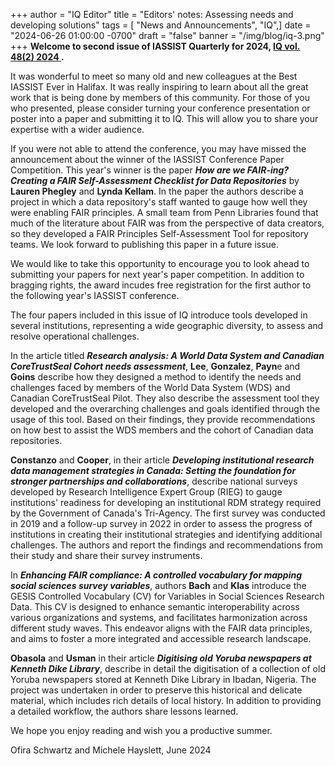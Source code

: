 +++
author = "IQ Editor"
title = "Editors' notes: Assessing needs and developing solutions"
tags = [ "News and Announcements", "IQ",]
date = "2024-06-26 01:00:00 -0700"
draft = "false"
banner = "/img/blog/iq-3.png"
+++
**Welcome to second issue of IASSIST Quarterly for 2024, [IQ vol. 48(2) 2024 <span class="fas fa-external-link-alt"></span>](https://www.iassistquarterly.com/index.php/iassist/issue/view/157).**

It was wonderful to meet so many old and new colleagues at the Best IASSIST Ever in Halifax. It was really inspiring to learn about all the great work that is being done by members of this community. For those of you who presented, please consider turning your conference presentation or poster into a paper and submitting it to IQ. This will allow you to share your expertise with a wider audience.

If you were not able to attend the conference, you may have missed the announcement about the winner of the IASSIST Conference Paper Competition. This year's winner is the paper ***How are we FAIR-ing? Creating a FAIR Self-Assessment Checklist for Data Repositories*** by **Lauren Phegley** and **Lynda Kellam**. In the paper the authors describe a project in which a data repository's staff wanted to gauge how well they were enabling FAIR principles. A small team from Penn Libraries found that much of the literature about FAIR was from the perspective of data creators, so they developed a FAIR Principles Self-Assessment Tool for repository teams. We look forward to publishing this paper in a future issue.

We would like to take this opportunity to encourage you to look ahead to submitting your papers for next year's paper competition. In addition to bragging rights, the award incudes free registration for the first author to the following year's IASSIST conference.

The four papers included in this issue of IQ introduce tools developed in several institutions, representing a wide geographic diversity, to assess and resolve operational challenges.

In the article titled ***Research analysis: A World Data System and Canadian CoreTrustSeal Cohort needs assessment***, **Lee**, **Gonzalez**, **Payn**e and **Goins** describe how they designed a method to identify the needs and challenges faced by members of the World Data System (WDS) and Canadian CoreTrustSeal Pilot. They also describe the assessment tool they developed and the overarching challenges and goals identified through the usage of this tool. Based on their findings, they provide recommendations on how best to assist the WDS members and the cohort of Canadian data repositories.

**Constanzo** and **Cooper**, in their article ***Developing institutional research data management strategies in Canada: Setting the foundation for stronger partnerships and collaborations***, describe national surveys developed by Research Intelligence Expert Group (RIEG) to gauge institutions' readiness for developing an institutional RDM strategy required by the Government of Canada's Tri-Agency.  The first survey was conducted in 2019 and a follow-up survey in 2022 in order to assess the progress of institutions in creating their institutional strategies and identifying additional challenges. The authors and report the findings and recommendations from their study and share their survey instruments.

In ***Enhancing FAIR compliance: A controlled vocabulary for mapping social sciences survey variables***, authors **Bach** and **Klas** introduce the GESIS Controlled Vocabulary (CV) for Variables in Social Sciences Research Data. This CV is designed to enhance semantic interoperability across various organizations and systems, and facilitates harmonization across different study waves. This endeavor aligns with the FAIR data principles, and aims to foster a more integrated and accessible research landscape.

**Obasola** and **Usman** in their article ***Digitising old Yoruba newspapers at Kenneth Dike Library***, describe in detail the digitisation of a collection of old Yoruba newspapers stored at Kenneth Dike Library in Ibadan, Nigeria. The project was undertaken in order to preserve this historical and delicate material, which includes rich details of local history. In addition to providing a detailed workflow, the authors share lessons learned.

We hope you enjoy reading and wish you a productive summer.

Ofira Schwartz and Michele Hayslett, June 2024
